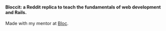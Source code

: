 #### Bloccit: a Reddit replica to teach the fundamentals of web development and Rails.

Made with my mentor at [Bloc](http://bloc.io).
